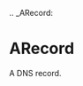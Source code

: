 [//]: # (THE CONTENT BELOW IS GENERATED. DO NOT EDIT.)
.. _ARecord:

# ARecord
[//]: # (ADD YOUR NOTES BELOW. THESE WILL BE PICKED EVERY TIME THE DOCS ARE REGENERATED. //end)

A DNS record.
